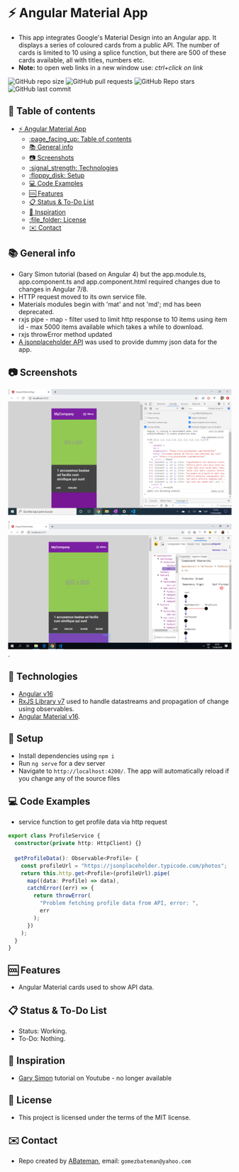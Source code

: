 # :zap: Angular Material App

* This app integrates Google's Material Design into an Angular app. It displays a series of coloured cards from a public API. The number of cards is limited to 10 using a splice function, but there are 500 of these cards available, all with titles, numbers etc.
* **Note:** to open web links in a new window use: _ctrl+click on link_

![GitHub repo size](https://img.shields.io/github/repo-size/AndrewJBateman/angular-material-app?style=plastic)
![GitHub pull requests](https://img.shields.io/github/issues-pr/AndrewJBateman/angular-material-app?style=plastic)
![GitHub Repo stars](https://img.shields.io/github/stars/AndrewJBateman/angular-material-app?style=plastic)
![GitHub last commit](https://img.shields.io/github/last-commit/AndrewJBateman/angular-material-app?style=plastic)

## :page_facing_up: Table of contents

* [:zap: Angular Material App](#zap-angular-material-app)
  * [:page\_facing\_up: Table of contents](#page_facing_up-table-of-contents)
  * [:books: General info](#books-general-info)
  * [:camera: Screenshots](#camera-screenshots)
  * [:signal\_strength: Technologies](#signal_strength-technologies)
  * [:floppy\_disk: Setup](#floppy_disk-setup)
  * [:computer: Code Examples](#computer-code-examples)
  * [:cool: Features](#cool-features)
  * [:clipboard: Status \& To-Do List](#clipboard-status--to-do-list)
  * [:clap: Inspiration](#clap-inspiration)
  * [:file\_folder: License](#file_folder-license)
  * [:envelope: Contact](#envelope-contact)

## :books: General info

* Gary Simon tutorial (based on Angular 4) but the app.module.ts, app.component.ts and app.component.html required changes due to changes in Angular 7/8.
* HTTP request moved to its own service file.
* Materials modules begin with 'mat' and not 'md'; md has been deprecated.
* rxjs pipe - map - filter used to limit http response to 10 items using item id - max 5000 items available which takes a while to download.
* rxjs throwError method updated
* [A jsonplaceholder API](https://jsonplaceholder.typicode.com/photos) was used to provide dummy json data for the app.

## :camera: Screenshots

![Example screenshot](./img/angular-mat-card.png).
![Example screenshot](./img/mat-cards-augury.png).

## :signal_strength: Technologies

* [Angular v16](https://angular.io/)
* [RxJS Library v7](https://angular.io/guide/rx-library) used to handle datastreams and propagation of change using observables.
* [Angular Material v16](https://material.angular.io/).

## :floppy_disk: Setup

* Install dependencies using `npm i`
* Run `ng serve` for a dev server
* Navigate to `http://localhost:4200/`. The app will automatically reload if you change any of the source files

## :computer: Code Examples

* service function to get profile data via http request

```typescript
export class ProfileService {
  constructor(private http: HttpClient) {}

  getProfileData(): Observable<Profile> {
    const profileUrl = "https://jsonplaceholder.typicode.com/photos";
    return this.http.get<Profile>(profileUrl).pipe(
      map((data: Profile) => data),
      catchError((err) => {
        return throwError(
          "Problem fetching profile data from API, error: ",
          err
        );
      })
    );
  }
}
```

## :cool: Features

* Angular Material cards used to show API data.

## :clipboard: Status & To-Do List

* Status: Working.
* To-Do: Nothing.

## :clap: Inspiration

* [Gary Simon](https://www.youtube.com/c/DesignCourse) tutorial on Youtube - no longer available

## :file_folder: License

* This project is licensed under the terms of the MIT license.

## :envelope: Contact

* Repo created by [ABateman](https://github.com/AndrewJBateman), email: `gomezbateman@yahoo.com`
